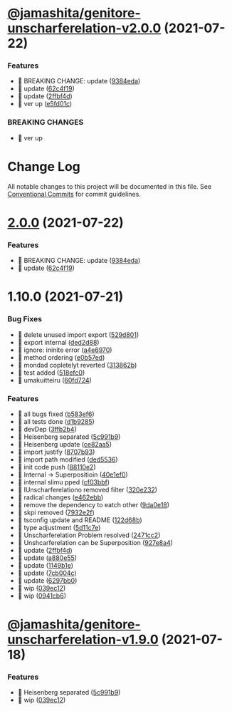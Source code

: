 # [@jamashita/genitore-unscharferelation-v2.0.0](https://github.com/jamashita/genitore/compare/@jamashita/genitore-unscharferelation-v1.9.0...@jamashita/genitore-unscharferelation-v2.0.0) (2021-07-22)


### Features

* 🎸 BREAKING CHANGE: update ([9384eda](https://github.com/jamashita/genitore/commit/9384eda97891171925b03e116cf288664781dada))
* 🎸 update ([62c4f19](https://github.com/jamashita/genitore/commit/62c4f19d09ab3f75a6d8be259302d4810243a0dc))
* 🎸 update ([2ffbf4d](https://github.com/jamashita/genitore/commit/2ffbf4d6163307db807d76939171b14692fa5490))
* 🎸 ver up ([e5fd01c](https://github.com/jamashita/genitore/commit/e5fd01c63115c63cc129eba5ad56c0c024a39fdf))


### BREAKING CHANGES

* 🧨 ver up

# Change Log

All notable changes to this project will be documented in this file.
See [Conventional Commits](https://conventionalcommits.org) for commit guidelines.

# [2.0.0](https://github.com/jamashita/genitore.git/packages/unscharferelation/compare/@jamashita/genitore-unscharferelation@1.10.0...@jamashita/genitore-unscharferelation@2.0.0) (2021-07-22)


### Features

* 🎸 BREAKING CHANGE: update ([9384eda](https://github.com/jamashita/genitore.git/packages/unscharferelation/commit/9384eda97891171925b03e116cf288664781dada))
* 🎸 update ([62c4f19](https://github.com/jamashita/genitore.git/packages/unscharferelation/commit/62c4f19d09ab3f75a6d8be259302d4810243a0dc))





# 1.10.0 (2021-07-21)


### Bug Fixes

* 🐛 delete unused import export ([529d801](https://github.com/jamashita/genitore.git/packages/unscharferelation/commit/529d801c1fbd308c0096a53b2f57963d217c90a4))
* 🐛 export internal ([ded2d88](https://github.com/jamashita/genitore.git/packages/unscharferelation/commit/ded2d88ebea2579ec5dc224a9495e640f0528a1b))
* 🐛 ignore: ininite error ([a4e6970](https://github.com/jamashita/genitore.git/packages/unscharferelation/commit/a4e697020723c506b204ddcc6a7506d6d8ac0ee8))
* 🐛 method ordering ([e0b57ed](https://github.com/jamashita/genitore.git/packages/unscharferelation/commit/e0b57ed5a1a2e53b09e861ed30da360efb34dea1))
* 🐛 mondad copletelyt reverted ([313862b](https://github.com/jamashita/genitore.git/packages/unscharferelation/commit/313862b1f13f0cd7ea01c934c31d59e2201258cd))
* 🐛 test added ([518efc0](https://github.com/jamashita/genitore.git/packages/unscharferelation/commit/518efc0165e55c1ce0c657043036ce1c71adde4b))
* 🐛 umakuitteiru ([60fd724](https://github.com/jamashita/genitore.git/packages/unscharferelation/commit/60fd72420c675a43ab98fc4c608dfbbdab4ed564))


### Features

* 🎸 all bugs fixed ([b583ef6](https://github.com/jamashita/genitore.git/packages/unscharferelation/commit/b583ef6341163e441d87cd2b9a3d90886cc61226))
* 🎸 all tests done ([d1b9285](https://github.com/jamashita/genitore.git/packages/unscharferelation/commit/d1b92853cd16c7e2b3bfe750e3c690f0ac4d7cde))
* 🎸 devDep ([3ffb2b4](https://github.com/jamashita/genitore.git/packages/unscharferelation/commit/3ffb2b4985e6476f07f6b087274622521556cd50))
* 🎸 Heisenberg separated ([5c991b9](https://github.com/jamashita/genitore.git/packages/unscharferelation/commit/5c991b9324bf3bf6036c9b3f80bd1c8753a10c65))
* 🎸 Heisenberg update ([ce82aa5](https://github.com/jamashita/genitore.git/packages/unscharferelation/commit/ce82aa52ca1a97d25198e577f4cf6e6d603169c1))
* 🎸 import justify ([8707b93](https://github.com/jamashita/genitore.git/packages/unscharferelation/commit/8707b93683ca83c0c90532de01f38606a9829b85))
* 🎸 import path modified ([ded5536](https://github.com/jamashita/genitore.git/packages/unscharferelation/commit/ded553665e990d368301278fe73143fae8ad2aaf))
* 🎸 init code push ([88110e2](https://github.com/jamashita/genitore.git/packages/unscharferelation/commit/88110e2707ab6674d83aced1bea36abe53a96d9c))
* 🎸 Internal -> Superpositioin ([40e1ef0](https://github.com/jamashita/genitore.git/packages/unscharferelation/commit/40e1ef0e5b0691fcbecbac92f2c2fc456fda37a2))
* 🎸 internal slimu pped ([cf03bbf](https://github.com/jamashita/genitore.git/packages/unscharferelation/commit/cf03bbf6b851801bbbf8809a62731ca2c3ae097c))
* 🎸 IUnscharferelationo removed filter ([320e232](https://github.com/jamashita/genitore.git/packages/unscharferelation/commit/320e232a5e1325d6a22f3cb6cbd2fc15ec438b65))
* 🎸 radical changes ([e462ebb](https://github.com/jamashita/genitore.git/packages/unscharferelation/commit/e462ebb3ad3dde3c2fa27bb0d4f04cfb3fc5e31c))
* 🎸 remove the dependency to eatch other ([9da0e18](https://github.com/jamashita/genitore.git/packages/unscharferelation/commit/9da0e187fc874b3d22e0654069516adf7ca3ce97))
* 🎸 skpi removed ([7932e2f](https://github.com/jamashita/genitore.git/packages/unscharferelation/commit/7932e2f74e617f6cfd3c057e48ad417ab98b92fb))
* 🎸 tsconfig update and README ([122d68b](https://github.com/jamashita/genitore.git/packages/unscharferelation/commit/122d68b5ce08a75bec07273f583ee2cc12f83189))
* 🎸 type adjustment ([5d11c7e](https://github.com/jamashita/genitore.git/packages/unscharferelation/commit/5d11c7e439ace7db89017bdb223511669b685bbe))
* 🎸 Unscharferelation Problem resolved ([2471cc2](https://github.com/jamashita/genitore.git/packages/unscharferelation/commit/2471cc2a74a580b1c767da5a0189b7d0b67541fe))
* 🎸 Unshcarferelation can be Superposition ([927e8a4](https://github.com/jamashita/genitore.git/packages/unscharferelation/commit/927e8a475f072006c7db83755d325a721c42cb3b))
* 🎸 update ([2ffbf4d](https://github.com/jamashita/genitore.git/packages/unscharferelation/commit/2ffbf4d6163307db807d76939171b14692fa5490))
* 🎸 update ([a880e55](https://github.com/jamashita/genitore.git/packages/unscharferelation/commit/a880e55ed6c17a53a65d028e79e4476534849f0a))
* 🎸 update ([1149b1e](https://github.com/jamashita/genitore.git/packages/unscharferelation/commit/1149b1e7804c75743474e8de73e8fc9bc625d07e))
* 🎸 update ([7cb004c](https://github.com/jamashita/genitore.git/packages/unscharferelation/commit/7cb004c658752344b4563453a14fb6942cbaeb22))
* 🎸 update ([6297bb0](https://github.com/jamashita/genitore.git/packages/unscharferelation/commit/6297bb0bf1dc059c9b65d35ab52337602b26ff9e))
* 🎸 wip ([039ec12](https://github.com/jamashita/genitore.git/packages/unscharferelation/commit/039ec12131f74512869c83a01e48d28e328bec3f))
* 🎸 wip ([0941cb6](https://github.com/jamashita/genitore.git/packages/unscharferelation/commit/0941cb6f596e2786de46666104c73631f913bde5))





# [@jamashita/genitore-unscharferelation-v1.9.0](https://github.com/jamashita/genitore/compare/@jamashita/genitore-unscharferelation-v1.8.0...@jamashita/genitore-unscharferelation-v1.9.0) (2021-07-18)


### Features

* 🎸 Heisenberg separated ([5c991b9](https://github.com/jamashita/genitore/commit/5c991b9324bf3bf6036c9b3f80bd1c8753a10c65))
* 🎸 wip ([039ec12](https://github.com/jamashita/genitore/commit/039ec12131f74512869c83a01e48d28e328bec3f))
